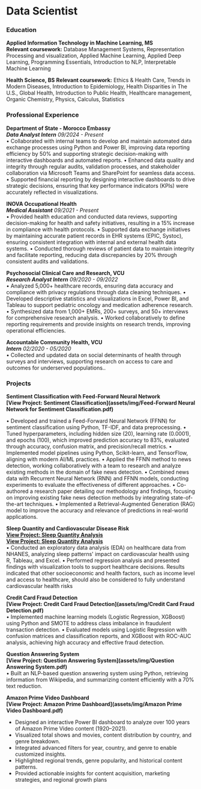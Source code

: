 # Data Scientist

### Education
**Applied Information Technology in Machine Learning, MS**  
  **Relevant coursework:** Database Management Systems, Representation Processing and visualization, Applied Machine Learning, Applied Deep Learning, Programming Essentials, Introduction to NLP, Interpretable Machine Learning
  
**Health Science, BS**
  **Relevant coursework:** Ethics & Health Care, Trends in Modern Diseases, Introduction to Epidemiology, Health Disparities in The U.S., Global Health, Introduction to Public Health, Healthcare management, Organic Chemistry, Physics, Calculus, Statistics
    
### Professional Experience

**Department of State - Morocco Embassy**  
**_Data Analyst Intern_** 
*09/2024 - Present*  
•	Collaborated with internal teams to develop and maintain automated data exchange processes using Python and Power BI, improving data reporting efficiency by 50% and supporting strategic decision-making with interactive dashboards and automated reports.
•	Enhanced data quality and integrity through regular audits, validation processes, and stakeholder collaboration via Microsoft Teams and SharePoint for seamless data access.
•	Supported financial reporting by designing interactive dashboards to drive strategic decisions, ensuring that key performance indicators (KPIs) were accurately reflected in visualizations.


**INOVA Occupational Health**  
**_Medical Assistant_**
*09/2021 - Present*  
•	Provided health education and conducted data reviews, supporting decision-making for health and safety initiatives, resulting in a 15% increase in compliance with health protocols.
•	Supported data exchange initiatives by maintaining accurate patient records in EHR systems (EPIC, Systoc), ensuring consistent integration with internal and external health data systems.
•	Conducted thorough reviews of patient data to maintain integrity and facilitate reporting, reducing data discrepancies by 20% through consistent audits and validations.


**Psychosocial Clinical Care and Research, VCU**  
**_Research Analyst Intern_**
*09/2020 - 09/2022*  
•	Analyzed 5,000+ healthcare records, ensuring data accuracy and compliance with privacy regulations through data cleaning techniques.
•	Developed descriptive statistics and visualizations in Excel, Power BI, and Tableau to support pediatric oncology and medication adherence research.
•	Synthesized data from 1,000+ EMRs, 200+ surveys, and 50+ interviews for comprehensive research analysis.
•	Worked collaboratively to define reporting requirements and provide insights on research trends, improving operational efficiencies.


**Accountable Community Health, VCU**  
**_Intern_**
*02/2020 - 05/2020*  
•	Collected and updated data on social determinants of health through surveys and interviews, supporting research on access to care and outcomes for underserved populations..

### Projects

**Sentiment Classification with Feed-Forward Neural Network**  
**[View Project: Sentiment Classification](assets/img/Feed-Forward Neural Network for Sentiment Classification.pdf)**  

•	Developed and trained a Feed-Forward Neural Network (FFNN) for sentiment classification using Python, TF-IDF, and data preprocessing.
•	 Tuned hyperparameters, including hidden size (20), learning rate (0.0001), and epochs (100), which improved prediction accuracy to 83%, evaluated through accuracy, confusion matrix, and precision/recall metrics.
•	Implemented model pipelines using Python, Scikit-learn, and TensorFlow, aligning with modern AI/ML practices.
•	Applied the FFNN method to news detection, working collaboratively with a team to research and analyze existing methods in the domain of fake news detection.
•	Combined news data with Recurrent Neural Network (RNN) and FFNN models, conducting experiments to evaluate the effectiveness of different approaches.
•	Co-authored a research paper detailing our methodology and findings, focusing on improving existing fake news detection methods by integrating state-of-the-art techniques.
•	Implemented a Retrieval-Augmented Generation (RAG) model to improve the accuracy and relevance of predictions in real-world applications.


**Sleep Quantity and Cardiovascular Disease Risk**  
**[View Project: Sleep Quantity Analysis](assets/img/BloodPressureVSsleep.pdf)**  
**[View Project: Sleep Quantity Analysis](assets/img/LDLandTriVSsleep.pdf)**  
•	Conducted an exploratory data analysis (EDA) on healthcare data from NHANES, analyzing sleep patterns' impact on cardiovascular health using R, Tableau, and Excel.
•	Performed regression analysis and presented findings with visualization tools to support healthcare decisions. Results indicated that other socioeconomic and health factors, such as income level and access to healthcare, should also be considered to fully understand cardiovascular health risks


**Credit Card Fraud Detection**  
**[View Project: Credit Card Fraud Detection](assets/img/Credit Card Fraud Detection.pdf)**   
•	Implemented machine learning models (Logistic Regression, XGBoost) using Python and SMOTE to address class imbalance in fraudulent transaction detection.
•	Evaluated models using Logistic Regression with confusion matrices and classification reports, and XGBoost with ROC-AUC analysis, achieving high accuracy and effective fraud detection.


**Question Answering System**  
**[View Project: Question Answering System](assets/img/Question Answering System.pdf)**  
•	Built an NLP-based question answering system using Python, retrieving information from Wikipedia, and summarizing content efficiently with a 70% text reduction.

**Amazon Prime Video Dashboard** <br>
**[View Project: Amazon Prime Dashboard](assets/img/Amazon Prime Video Dashboard.pdf)**  
- Designed an interactive Power BI dashboard to analyze over 100 years of Amazon Prime Video content (1920–2021).
- Visualized total shows and movies, content distribution by country, and genre breakdown.
- Integrated advanced filters for year, country, and genre to enable customized insights.
- Highlighted regional trends, genre popularity, and historical content patterns.
- Provided actionable insights for content acquisition, marketing strategies, and regional growth plans
  
